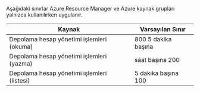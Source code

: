 Aşağıdaki sınırlar Azure Resource Manager ve Azure kaynak grupları yalnızca kullanılırken uygulanır.

| Kaynak | Varsayılan Sınır |
| --- | --- |
| Depolama hesap yönetimi işlemleri (okuma) |800 5 dakika başına |
| Depolama hesap yönetimi işlemleri (yazma) |saat başına 200 |
| Depolama hesap yönetimi işlemleri (listesi) |5 dakika başına 100 |

